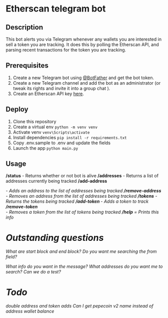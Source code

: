 # Etherscan telegram bot

## Description
This bot alerts you via Telegram whenever any wallets you are interested in sell a token you are tracking. It does this by polling the Etherscan API, and parsing recent transactions for the token you are tracking.

## Prerequisites
1. Create a new Telegram bot using [@BotFather](https://t.me/BotFather) and get the bot token.
1. Create a new Telegram channel and add the bot as an administrator (or tweak its rights and invite it into a group
   chat ).
1. Create an Etherscan API key [here](https://etherscan.io/myapikey).

## Deploy
1. Clone this repository
1. Create a virtual env `python -m venv venv`
1. Activate venv `venv\Scripts\activate`
1. Install dependencies `pip install -r requirements.txt`
1. Copy .env.sample to .env and update the fields
1. Launch the app `python main.py`

## Usage
**/status** - Returns whether or not bot is alive
**/addresses** - Returns a list of addresses currently being tracked
**/add-address <name> <address>** - Adds an address to the list of addresses being tracked
**/remove-address <name>** - Removes an address from the list of addresses being tracked
**/tokens** - Returns the tokens being tracked
**/add-token <emoji> <token-address>**  - Adds a token to track
**/remove-token <address>** - Removes a token from the list of tokens being tracked
**/help** = Prints this info

# Outstanding questions
What are start block and end block?
Do you want me searching the from field?

What info do you want in the message?
What addresses do you want me to search?
Can we do a test?

# Todo
double address and token adds
Can I get pepecoin v2 name instead of address
wallet balance